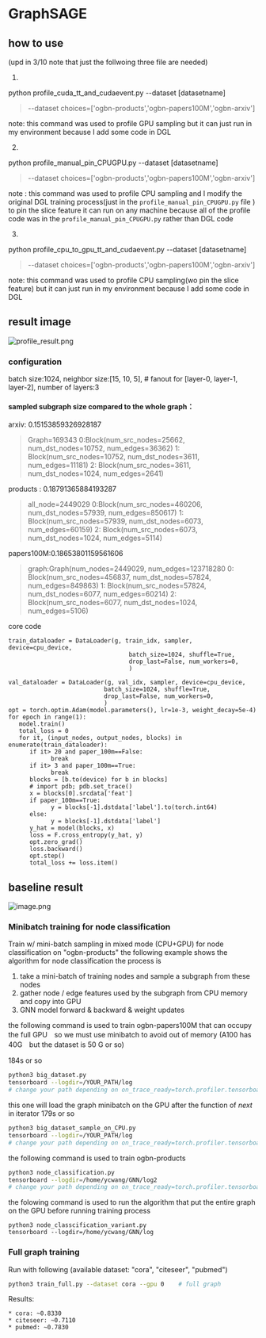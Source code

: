 GraphSAGE
============
## how to use
(upd in 3/10 note that just the follwoing three file are needed)

1.
python profile_cuda_tt_and_cudaevent.py --dataset [datasetname] 

> --dataset choices=['ogbn-products','ogbn-papers100M','ogbn-arxiv']

note: this command was used to profile GPU sampling but it can just run in my environment because I add some code in DGL

2.

python profile_manual_pin_CPUGPU.py --dataset [datasetname]

> --dataset choices=['ogbn-products','ogbn-papers100M','ogbn-arxiv']

note : this command was used to profile CPU sampling and I modify the original DGL training process(just in the `profile_manual_pin_CPUGPU.py` file ) to pin the slice feature  it can run on any machine because all of the profile code was in the `profile_manual_pin_CPUGPU.py` rather than DGL code

3.

python profile_cpu_to_gpu_tt_and_cudaevent.py --dataset [datasetname]

> --dataset choices=['ogbn-products','ogbn-papers100M','ogbn-arxiv']

note: this command was used to profile CPU sampling(wo pin the slice feature) but it can just run in my environment because I add some code in DGL




## result image

![profile_result.png](https://s2.loli.net/2023/03/10/WNrUEAfvPznRg1u.png)

### configuration 
batch size:1024,
neighbor size:[15, 10, 5],  # fanout for [layer-0, layer-1, layer-2],
number of layers:3 

#### sampled subgraph size compared to the whole graph：

arxiv: 0.15153859326928187

> Graph=169343
0:Block(num_src_nodes=25662, num_dst_nodes=10752, num_edges=36362)
1:
Block(num_src_nodes=10752, num_dst_nodes=3611, num_edges=11181)
2:
Block(num_src_nodes=3611, num_dst_nodes=1024, num_edges=2641)

products : 0.18791365884193287

> all_node=2449029
0:Block(num_src_nodes=460206, num_dst_nodes=57939, num_edges=850617)
1:
Block(num_src_nodes=57939, num_dst_nodes=6073, num_edges=60159)
2:
Block(num_src_nodes=6073, num_dst_nodes=1024, num_edges=5114)

papers100M:0.18653801159561606

> graph:Graph(num_nodes=2449029, num_edges=123718280
0:
Block(num_src_nodes=456837, num_dst_nodes=57824, num_edges=849863)
1:
Block(num_src_nodes=57824, num_dst_nodes=6077, num_edges=60214)
2:
Block(num_src_nodes=6077, num_dst_nodes=1024, num_edges=5106)


core code
```
train_dataloader = DataLoader(g, train_idx, sampler, device=cpu_device,
                                  batch_size=1024, shuffle=True,
                                  drop_last=False, num_workers=0,
                                  )

val_dataloader = DataLoader(g, val_idx, sampler, device=cpu_device,
                           batch_size=1024, shuffle=True,
                           drop_last=False, num_workers=0,
                           )
opt = torch.optim.Adam(model.parameters(), lr=1e-3, weight_decay=5e-4)
for epoch in range(1):
   model.train()
   total_loss = 0
   for it, (input_nodes, output_nodes, blocks) in enumerate(train_dataloader):
      if it> 20 and paper_100m==False:
            break
      if it> 3 and paper_100m==True:
            break
      blocks = [b.to(device) for b in blocks]
      # import pdb; pdb.set_trace()
      x = blocks[0].srcdata['feat']
      if paper_100m==True:
            y = blocks[-1].dstdata['label'].to(torch.int64)
      else:
            y = blocks[-1].dstdata['label']
      y_hat = model(blocks, x)
      loss = F.cross_entropy(y_hat, y)
      opt.zero_grad()
      loss.backward()
      opt.step()
      total_loss += loss.item()
```

## baseline result

<!-- ![alt 属性文本]( https://files.slack.com/files-pri/TR41NUQES-F04PV6FCFSR/image.png)


<img src="https://files.slack.com/files-pri/TR41NUQES-F04PV6FCFSR/image.png" alt="图片alt" title="图片title">



![CSDN图标](https://csdnimg.cn/cdn/content-toolbar/csdn-logo_.png?v=20190924.1 "CSDN图标") -->

![image.png](https://s2.loli.net/2023/02/16/QaxvnSr31jgzuDB.png)




### Minibatch training for node classification

Train w/ mini-batch sampling in mixed mode (CPU+GPU) for node classification on "ogbn-products"
the following example shows the algorithm for node classification
the process is
1. take a mini-batch of training nodes and sample a subgraph from these nodes
2. gather node / edge features used by the subgraph from CPU memory and
   copy into GPU
3. GNN model forward & backward & weight updates

the following command is used to train ogbn-papers100M that can occupy the full GPU　so we must use minibatch to avoid out of memory (A100 has 40G　but the dataset is 50 G or so)

184s or so
```bash
python3 big_dataset.py
tensorboard --logdir=/YOUR_PATH/log
# change your path depending on on_trace_ready=torch.profiler.tensorboard_trace_handler
```

this one will load the graph minibatch on the GPU after the function of _next_ in iterator 
179s or so
```bash
python3 big_dataset_sample_on_CPU.py
tensorboard --logdir=/YOUR_PATH/log
# change your path depending on on_trace_ready=torch.profiler.tensorboard_trace_handler
```


the following command is used to train ogbn-products
```bash
python3 node_classification.py
tensorboard --logdir=/home/ycwang/GNN/log2 
# change your path depending on on_trace_ready=torch.profiler.tensorboard_trace_handler
```



the folowing command is used to run the algorithm that put the entire graph on the GPU before running training process
```
python3 node_classcification_variant.py
tensorboard --logdir=/home/ycwang/GNN/log
````

### Full graph training

Run with following (available dataset: "cora", "citeseer", "pubmed")
```bash
python3 train_full.py --dataset cora --gpu 0    # full graph
```

Results:
```
* cora: ~0.8330 
* citeseer: ~0.7110
* pubmed: ~0.7830
```
